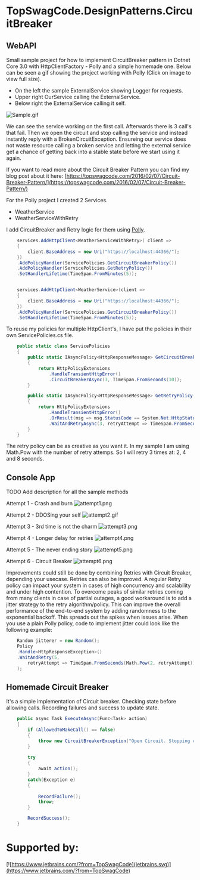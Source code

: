 # TopSwagCode.DesignPatterns.CircuitBreaker

## WebAPI

Small sample project for how to implement CircuitBreaker pattern in Dotnet Core 3.0 with HttpClientFactory - Polly and a simple homemade one. Below can be seen a gif showing the project working with Polly (Click on image to view full size).

* On the left the sample ExternalService showing Logger for requests.
* Upper right OurService calling the ExternalService.
* Below right the ExternalService calling it self.

![Sample.gif](Sample.gif)

We can see the service working on the first call. Afterwards there is 3 call's that fail. Then we open the circuit and stop calling the service and instead instantly reply with a BrokenCircuitException. Ensureing our service does not waste resource calling a broken service and letting the external service get a chance of getting back into a stable state before we start using it again. 

If you want to read more about the Circuit Breaker Pattern you can find my blog post about it here: [https://topswagcode.com/2016/02/07/Circuit-Breaker-Pattern/](https://topswagcode.com/2016/02/07/Circuit-Breaker-Pattern/)

For the Polly project I created 2 Services.

* WeatherService
* WeatherServiceWithRetry

I add CircuitBreaker and Retry logic for them using [Polly](https://github.com/App-vNext/Polly).

``` csharp
    services.AddHttpClient<WeatherServiceWithRetry>( client =>
    {
        client.BaseAddress = new Uri("https://localhost:44366/");
    })
    .AddPolicyHandler(ServicePolicies.GetCircuitBreakerPolicy())
    .AddPolicyHandler(ServicePolicies.GetRetryPolicy())
    .SetHandlerLifetime(TimeSpan.FromMinutes(5));


    services.AddHttpClient<WeatherService>(client =>
    {
        client.BaseAddress = new Uri("https://localhost:44366/");
    })
    .AddPolicyHandler(ServicePolicies.GetCircuitBreakerPolicy())
    .SetHandlerLifetime(TimeSpan.FromMinutes(5));
```

To reuse my policies for multiple HttpClient's, I have put the policies in their own ServicePolicies.cs file. 

``` csharp
    public static class ServicePolicies
    {
        public static IAsyncPolicy<HttpResponseMessage> GetCircuitBreakerPolicy()
        {
            return HttpPolicyExtensions
                .HandleTransientHttpError()
                .CircuitBreakerAsync(3, TimeSpan.FromSeconds(10));
        }

        public static IAsyncPolicy<HttpResponseMessage> GetRetryPolicy()
        {
            return HttpPolicyExtensions
                .HandleTransientHttpError()
                .OrResult(msg => msg.StatusCode == System.Net.HttpStatusCode.NotFound)
                .WaitAndRetryAsync(3, retryAttempt => TimeSpan.FromSeconds(Math.Pow(2, retryAttempt)));
        }
    }
```

The retry policy can be as creative as you want it. In my sample I am using Math.Pow with the number of retry attemps.
So I will retry 3 times at: 2, 4 and 8 seconds.

## Console App

TODO Add description for all the sample methods

Attempt 1 - Crash and burn
![attempt1.png](attempt1.png)

Attempt 2 - DDOSing your self
![attempt2.gif](attempt2.gif)

Attempt 3 - 3rd time is not the charm
![attempt3.png](attempt3.png)

Attempt 4 - Longer delay for retries
![attempt4.png](attempt4.png)

Attempt 5 - The never ending story
![attempt5.png](attempt5.png)

Attempt 6 - Circuit Breaker 
![attempt6.png](attempt6.png)

Improvements could still be done by combining Retries with Circuit Breaker, depending your usecase. Retries can also be improved. A regular Retry policy can impact your system in cases of high concurrency and scalability and under high contention. To overcome peaks of similar retries coming from many clients in case of partial outages, a good workaround is to add a jitter strategy to the retry algorithm/policy. This can improve the overall performance of the end-to-end system by adding randomness to the exponential backoff. This spreads out the spikes when issues arise. When you use a plain Polly policy, code to implement jitter could look like the following example:

``` csharp
    Random jitterer = new Random(); 
    Policy
    .Handle<HttpResponseException>()
    .WaitAndRetry(5,
        retryAttempt => TimeSpan.FromSeconds(Math.Pow(2, retryAttempt)) + TimeSpan.FromMilliseconds(jitterer.Next(0, 100)) 
    );
```

## Homemade Circuit Breaker

It's a simple implementation of Circuit breaker. Checking state before allowing calls. Recording failures and success to update state.

``` csharp
    public async Task ExecuteAsync(Func<Task> action)
    {
        if (AllowedToMakeCall() == false)
        {
            throw new CircuitBreakerException("Open Circuit. Stopping calls");
        }
        
        try
        {
            await action();
        }
        catch(Exception e)
        {
            
            RecordFailure();
            throw;
        }

        RecordSuccess();
    }
```

# Supported by:

[![https://www.jetbrains.com/?from=TopSwagCode](jetbrains.svg)](https://www.jetbrains.com/?from=TopSwagCode)
